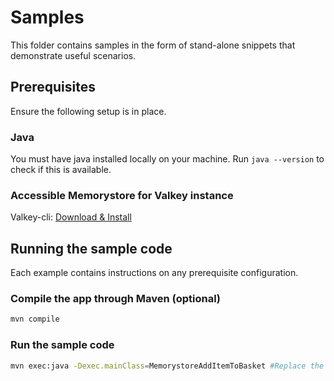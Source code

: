 # Samples

This folder contains samples in the form of stand-alone snippets that demonstrate useful scenarios.

## Prerequisites

Ensure the following setup is in place.

### Java

You must have java installed locally on your machine. Run `java --version` to check if this is available.

### Accessible Memorystore for Valkey instance

Valkey-cli: [Download & Install](https://valkey.io/download/)

## Running the sample code

Each example contains instructions on any prerequisite configuration.

### Compile the app through Maven (optional)

```bash
mvn compile
```

### Run the sample code

```bash
mvn exec:java -Dexec.mainClass=MemorystoreAddItemToBasket #Replace the main class as needed
```
